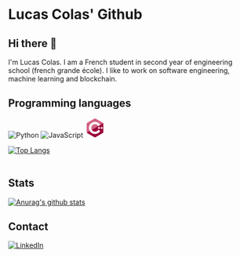 # Lucas Colas' Github

## Hi there 👋

I'm Lucas Colas. I am a French student in second year of engineering school (french grande école). I like to work on software engineering, machine learning and blockchain. 

## Programming languages

![Python](https://img.shields.io/badge/-Python-E426D6?style=for-the-badge&logo=Python&logoColor=white)
![JavaScript](https://img.shields.io/badge/-JavaScript-E7BA15?style=for-the-badge&logo=JavaScript&logoColor=white)
<a href="https://www.w3schools.com/cpp/" target="_blank"> <img src="https://raw.githubusercontent.com/devicons/devicon/master/icons/cplusplus/cplusplus-original.svg" alt="cplusplus" width="40" height="40"/> </a> 

[![Top Langs](https://github-readme-stats.vercel.app/api/top-langs/?username=LucasColas)](https://github.com/anuraghazra/github-readme-stats)
<br><br>



## Stats

[![Anurag's github stats](https://github-readme-stats.vercel.app/api?username=LucasColas)](https://github.com/anuraghazra/github-readme-stats)

## Contact

[![LinkedIn](https://img.shields.io/badge/-LINKEDIN-0077B5?style=for-the-badge&logo=linkedin&logoColor=white)](https://www.linkedin.com/in/lucas-colas-95626919b/)


<!--
**LucasColas/lucascolas** is a ✨ _special_ ✨ repository because its `README.md` (this file) appears on your GitHub profile.

Here are some ideas to get you started:

- 🔭 I’m currently working on ...
- 🌱 I’m currently learning ...
- 👯 I’m looking to collaborate on ...
- 🤔 I’m looking for help with ...
- 💬 Ask me about ...
- 📫 How to reach me: ...
- 😄 Pronouns: ...
- ⚡ Fun fact: ...
-->

